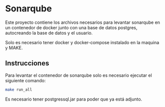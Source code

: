 # Sonarqube

Este proyecto contiene los archivos necesarios para levantar sonarqube en un contenedor de docker junto con una base de datos postgres, autocreando la base de datos y el usuario.

Solo es necesario tener docker y docker-compose instalado en la maquina y MAKE.

## Instrucciones

Para levantar el contenedor de sonarqube solo es necesario ejecutar el siguiente comando:

```bash
make run_all
```

Es necesario tener postgressql.jar para poder que ya está adjunto.